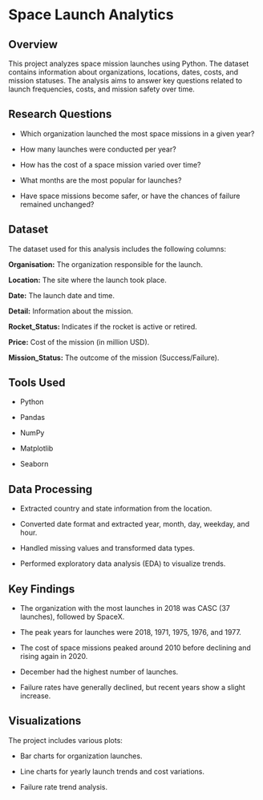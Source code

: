 # Space Launch Analytics

## Overview

This project analyzes space mission launches using Python. The dataset contains information about organizations, locations, dates, costs, and mission statuses. The analysis aims to answer key questions related to launch frequencies, costs, and mission safety over time.

## Research Questions

- Which organization launched the most space missions in a given year?

- How many launches were conducted per year?

- How has the cost of a space mission varied over time?

- What months are the most popular for launches?

- Have space missions become safer, or have the chances of failure remained unchanged?

## Dataset

The dataset used for this analysis includes the following columns:

**Organisation:** The organization responsible for the launch.

**Location:** The site where the launch took place.

**Date:** The launch date and time.

**Detail:** Information about the mission.

**Rocket_Status:** Indicates if the rocket is active or retired.

**Price:** Cost of the mission (in million USD).

**Mission_Status:** The outcome of the mission (Success/Failure).

## Tools Used

- Python

- Pandas

- NumPy

- Matplotlib

- Seaborn

## Data Processing

- Extracted country and state information from the location.

- Converted date format and extracted year, month, day, weekday, and hour.

- Handled missing values and transformed data types.

- Performed exploratory data analysis (EDA) to visualize trends.

## Key Findings

- The organization with the most launches in 2018 was CASC (37 launches), followed by SpaceX.

- The peak years for launches were 2018, 1971, 1975, 1976, and 1977.

- The cost of space missions peaked around 2010 before declining and rising again in 2020.

- December had the highest number of launches.

- Failure rates have generally declined, but recent years show a slight increase.

## Visualizations

The project includes various plots:

- Bar charts for organization launches.

- Line charts for yearly launch trends and cost variations.

- Failure rate trend analysis.
